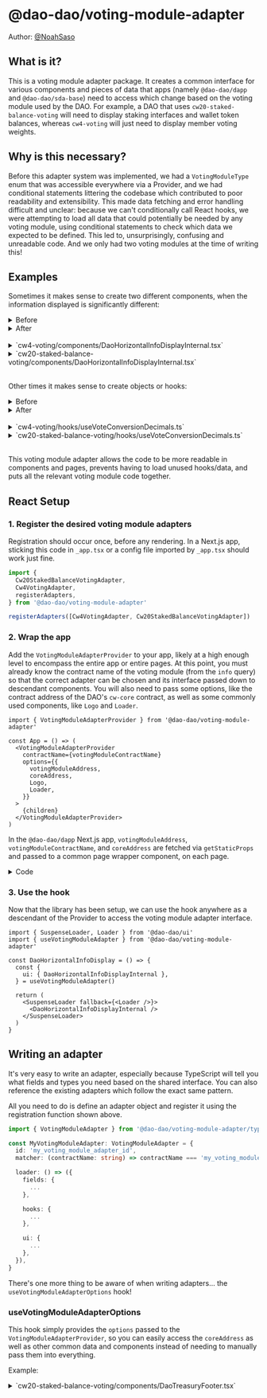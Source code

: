 # @dao-dao/voting-module-adapter

Author: [@NoahSaso](https://github.com/NoahSaso)

## What is it?

This is a voting module adapter package. It creates a common interface for
various components and pieces of data that apps (namely `@dao-dao/dapp` and
`@dao-dao/sda-base`) need to access which change based on the voting module used
by the DAO. For example, a DAO that uses `cw20-staked-balance-voting` will need
to display staking interfaces and wallet token balances, whereas `cw4-voting`
will just need to display member voting weights.

## Why is this necessary?

Before this adapter system was implemented, we had a `VotingModuleType` enum
that was accessible everywhere via a Provider, and we had conditional statements
littering the codebase which contributed to poor readability and extensibility.
This made data fetching and error handling difficult and unclear: because we
can't conditionally call React hooks, we were attempting to load all data that
could potentially be needed by any voting module, using conditional statements
to check which data we expected to be defined. This led to, unsurprisingly,
confusing and unreadable code. And we only had two voting modules at the time of
writing this!

## Examples

Sometimes it makes sense to create two different components, when the
information displayed is significantly different:

<details>
<summary>Before</summary>

```typescriptreact
const DaoHorizontalInfoDisplay = () => (
  <SuspenseLoader fallback={<FallbackDisplay />}>
    <DaoHorizontalInfoDisplayInternal />
  </SuspenseLoader>
)

const DaoHorizontalInfoDisplayInternal: FC = () => {
  const { t } = useTranslation()
  const { coreAddress, votingModuleType } = useDAOInfoContext()
  const { governanceTokenInfo } = useGovernanceTokenInfo(coreAddress)
  const { totalVotingWeight, cw4VotingMembers } = useVotingModule(coreAddress, {
    fetchCw4VotingMembers: votingModuleType === VotingModuleType.Cw4Voting,
  })
  const { proposalCount } = useProposalModule(coreAddress, {
    fetchProposalCount: true,
  })

  if (totalVotingWeight === undefined || proposalCount === undefined) {
    throw new Error(t('error.loadingData'))
  }

  const stakedPercent =
    votingModuleType === VotingModuleType.Cw20StakedBalanceVoting &&
    totalVotingWeight !== undefined &&
    governanceTokenInfo &&
    Number(governanceTokenInfo.total_supply) > 0
      ? formatPercentOf100(
          (totalVotingWeight / Number(governanceTokenInfo.total_supply)) * 100
        )
      : undefined

  return (
    <HorizontalInfo>
      <HorizontalInfoSection>
        <UsersIcon className="inline w-4" />
        {votingModuleType === VotingModuleType.Cw4Voting && cw4VotingMembers ? (
          `${cw4VotingMembers.length} member${
            cw4VotingMembers.length !== 1 ? 's' : ''
          }`
        ) : votingModuleType === VotingModuleType.Cw20StakedBalanceVoting &&
          governanceTokenInfo ? (
          <>
            {t('info.amountTotalSupply', {
              amount: convertMicroDenomToDenomWithDecimals(
                governanceTokenInfo.total_supply,
                governanceTokenInfo.decimals
              ).toLocaleString(undefined, {
                maximumFractionDigits: governanceTokenInfo.decimals,
              }),
              tokenSymbol: governanceTokenInfo.symbol,
            })}
          </>
        ) : null}
      </HorizontalInfoSection>
      {votingModuleType === VotingModuleType.Cw20StakedBalanceVoting &&
        governanceTokenInfo &&
        stakedPercent !== undefined && (
          <HorizontalInfoSection>
            <LibraryIcon className="inline w-4" />
            {t('info.percentStaked', {
              percent: stakedPercent,
              tokenSymbol: governanceTokenInfo.symbol,
            })}
          </HorizontalInfoSection>
        )}
      <HorizontalInfoSection>
        <Pencil className="inline" fill="currentColor" />
        {t('info.proposalsCreated', { count: proposalCount })}
      </HorizontalInfoSection>
    </HorizontalInfo>
  )
}
```

</details>

<details>
<summary>After</summary>

```typescriptreact
const DaoHorizontalInfoDisplay = () => {
  const {
    ui: { DaoHorizontalInfoDisplayInternal },
  } = useVotingModuleAdapter()

  return (
    <SuspenseLoader fallback={<FallbackDisplay />}>
      <DaoHorizontalInfoDisplayInternal />
    </SuspenseLoader>
  )
}
```

</details>
<br/>

<details>
<summary>`cw4-voting/components/DaoHorizontalInfoDisplayInternal.tsx`</summary>

```typescriptreact
const DaoHorizontalInfoDisplayInternal = () => {
  const { t } = useTranslation()
  const { coreAddress } = useVotingModuleAdapterOptions()
  const { totalVotingWeight, cw4VotingMembers } = useVotingModule(coreAddress, {
    fetchCw4VotingMembers: true,
  })
  const { proposalCount } = useProposalModule(coreAddress, {
    fetchProposalCount: true,
  })

  if (
    totalVotingWeight === undefined ||
    proposalCount === undefined ||
    !cw4VotingMembers
  ) {
    throw new Error(t('error.loadingData'))
  }

  return (
    <HorizontalInfo>
      <HorizontalInfoSection>
        <UsersIcon className="inline w-4" />
        {t('info.numMembers', { count: cw4VotingMembers.length })}
      </HorizontalInfoSection>
      <HorizontalInfoSection>
        <Pencil className="inline" fill="currentColor" />
        {t('info.proposalsCreated', { count: proposalCount })}
      </HorizontalInfoSection>
    </HorizontalInfo>
  )
}
```

</details>

<details>
<summary>`cw20-staked-balance-voting/components/DaoHorizontalInfoDisplayInternal.tsx`</summary>

```typescriptreact
const DaoHorizontalInfoDisplayInternal = () => {
  const { t } = useTranslation()
  const { coreAddress } = useVotingModuleAdapterOptions()
  const { governanceTokenInfo } = useGovernanceTokenInfo(coreAddress)
  const { totalVotingWeight } = useVotingModule(coreAddress)
  const { proposalCount } = useProposalModule(coreAddress, {
    fetchProposalCount: true,
  })

  if (
    !governanceTokenInfo ||
    totalVotingWeight === undefined ||
    proposalCount === undefined
  ) {
    throw new Error(t('error.loadingData'))
  }

  const totalGovernanceTokenSupply = Number(governanceTokenInfo.total_supply)

  return (
    <HorizontalInfo>
      <HorizontalInfoSection>
        <UsersIcon className="inline w-4" />
        {t('info.amountTotalSupply', {
          amount: convertMicroDenomToDenomWithDecimals(
            governanceTokenInfo.total_supply,
            governanceTokenInfo.decimals
          ).toLocaleString(undefined, {
            maximumFractionDigits: governanceTokenInfo.decimals,
          }),
          tokenSymbol: governanceTokenInfo.symbol,
        })}
      </HorizontalInfoSection>
      {totalGovernanceTokenSupply > 0 && (
        <HorizontalInfoSection>
          <LibraryIcon className="inline w-4" />
          {t('info.percentStaked', {
            percent: formatPercentOf100(
              (totalVotingWeight / totalGovernanceTokenSupply) * 100
            ),
            tokenSymbol: governanceTokenInfo.symbol,
          })}
        </HorizontalInfoSection>
      )}
      <HorizontalInfoSection>
        <Pencil className="inline" fill="currentColor" />
        {t('info.proposalsCreated', { count: proposalCount })}
      </HorizontalInfoSection>
    </HorizontalInfo>
  )
}
```

</details>
<br/>

Other times it makes sense to create objects or hooks:

<details>
<summary>Before</summary>

```typescript
const { coreAddress, votingModuleType } = useDAOInfoContext()
const { governanceTokenInfo } = useGovernanceTokenInfo(coreAddress)

const voteConversionDecimals = useMemo(
  () =>
    votingModuleType === VotingModuleType.Cw4Voting
      ? 0
      : votingModuleType === VotingModuleType.Cw20StakedBalanceVoting &&
        governanceTokenInfo
      ? governanceTokenInfo.decimals
      : undefined,
  [votingModuleType, governanceTokenInfo]
)
```

</details>

<details>
<summary>After</summary>

```typescript
const {
  hooks: { useVoteConversionDecimals },
} = useVotingModuleAdapter()

const voteConversionDecimals = useVoteConversionDecimals()
```

</details>
<br/>

<details>
<summary>`cw4-voting/hooks/useVoteConversionDecimals.ts`</summary>

```typescript
const useVoteConversionDecimals = () => 0
```

</details>

<details>
<summary>`cw20-staked-balance-voting/hooks/useVoteConversionDecimals.ts`</summary>

```typescript
const useVoteConversionDecimals = () => {
  const { t } = useTranslation()
  const { coreAddress } = useVotingModuleAdapterOptions()
  const { governanceTokenInfo } = useGovernanceTokenInfo(coreAddress)
  if (!governanceTokenInfo) {
    throw new Error(t('error.loadingData'))
  }

  return governanceTokenInfo.decimals
}
```

</details>
<br/>

This voting module adapter allows the code to be more readable in components and
pages, prevents having to load unused hooks/data, and puts all the relevant
voting module code together.

## React Setup

### **1. Register the desired voting module adapters**

Registration should occur once, before any rendering. In a Next.js app, sticking
this code in `_app.tsx` or a config file imported by `_app.tsx` should work just fine.

```typescript
import {
  Cw20StakedBalanceVotingAdapter,
  Cw4VotingAdapter,
  registerAdapters,
} from '@dao-dao/voting-module-adapter'

registerAdapters([Cw4VotingAdapter, Cw20StakedBalanceVotingAdapter])
```

### **2. Wrap the app**

Add the `VotingModuleAdapterProvider` to your app, likely at a high enough level
to encompass the entire app or entire pages. At this point, you must already
know the contract name of the voting module (from the `info` query) so that the
correct adapter can be chosen and its interface passed down to descendant
components. You will also need to pass some options, like the contract address
of the DAO's `cw-core` contract, as well as some commonly used components, like
`Logo` and `Loader`.

```typescriptreact
import { VotingModuleAdapterProvider } from '@dao-dao/voting-module-adapter'

const App = () => (
  <VotingModuleAdapterProvider
    contractName={votingModuleContractName}
    options={{
      votingModuleAddress,
      coreAddress,
      Logo,
      Loader,
    }}
  >
    {children}
  </VotingModuleAdapterProvider>
)
```

In the `@dao-dao/dapp` Next.js app, `votingModuleAddress`,
`votingModuleContractName`, and `coreAddress` are fetched via `getStaticProps`
and passed to a common page wrapper component, on each page.

<details>
<summary>Code</summary>

```typescript
const coreAddress = context.params.address as string

const cwClient = await cosmWasmClientRouter.connect(CHAIN_RPC_ENDPOINT)
const coreClient = new CwCoreQueryClient(cwClient, coreAddress)

const votingModuleAddress = await coreClient.votingModule()
const votingModuleContractName = (
  await cwClient.queryContractSmart(votingModuleAddress, {
    info: {},
  })
).info.contract
```

</details>

### **3. Use the hook**

Now that the library has been setup, we can use the hook anywhere as a
descendant of the Provider to access the voting module adapter interface.

```typescriptreact
import { SuspenseLoader, Loader } from '@dao-dao/ui'
import { useVotingModuleAdapter } from '@dao-dao/voting-module-adapter'

const DaoHorizontalInfoDisplay = () => {
  const {
    ui: { DaoHorizontalInfoDisplayInternal },
  } = useVotingModuleAdapter()

  return (
    <SuspenseLoader fallback={<Loader />}>
      <DaoHorizontalInfoDisplayInternal />
    </SuspenseLoader>
  )
}
```

## Writing an adapter

It's very easy to write an adapter, especially because TypeScript will tell you
what fields and types you need based on the shared interface. You can also
reference the existing adapters which follow the exact same pattern.

All you need to do is define an adapter object and register it using the
registration function shown above.

```typescript
import { VotingModuleAdapter } from '@dao-dao/voting-module-adapter/types'

const MyVotingModuleAdapter: VotingModuleAdapter = {
  id: 'my_voting_module_adapter_id',
  matcher: (contractName: string) => contractName === 'my_voting_module',

  loader: () => ({
    fields: {
      ...
    },

    hooks: {
      ...
    },

    ui: {
      ...
    },
  }),
}
```

There's one more thing to be aware of when writing adapters... the
`useVotingModuleAdapterOptions` hook!

### **useVotingModuleAdapterOptions**

This hook simply provides the `options` passed to the
`VotingModuleAdapterProvider`, so you can easily access the `coreAddress` as
well as other common data and components instead of needing to manually pass
them into everything.

Example:

<details>
<summary>`cw20-staked-balance-voting/components/DaoTreasuryFooter.tsx`</summary>

```typescriptreact
import { useVotingModuleAdapterOptions } from '@dao-dao/voting-module-adapter/react/context'

const DaoTreasuryFooter = () => {
  const { t } = useTranslation()
  // Hook used to access `coreAddress` instead of expecting it as a prop.
  const { coreAddress } = useVotingModuleAdapterOptions()

  const addToken = useAddToken()
  const { governanceTokenAddress } = useGovernanceTokenInfo(coreAddress)
  if (!governanceTokenAddress) {
    throw new Error(t('error.loadingData'))
  }

  return addToken ? (
    <Button
      onClick={() => addToken(governanceTokenAddress)}
    >
      {t('button.addToKeplr')}
    </Button>
  ) : null
}
```

</details>
